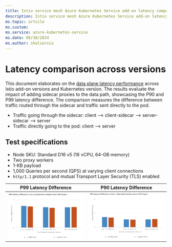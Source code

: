 ```yaml
---
title: Istio service mesh Azure Kubernetes Service add-on latency comparison
description: Istio service mesh Azure Kubernetes Service add-on latency compared across addon versions
ms.topic: article
ms.custom:
ms.service: azure-kubernetes-service
ms.date: 09/30/2024
ms.author: shalierxia
---
```


# Latency comparison across versions
This document elaborates on the [data plane latency performance](./istio-scale.md#data-plane-performance) across Istio add-on versions and Kubernetes version. The results evaluate the impact of adding sidecar proxies to the data path, showcasing the P90 and P99 latency difference. The comparison measures the difference between traffic routed through the sidecar and traffic sent directly to the pod.
- Traffic going through the sidecar: client --> client-sidecar --> server-sidecar --> server
- Traffic directly going to the pod: client --> server

## Test specifications
- Node SKU: Standard D16 v5 (16 vCPU, 64-GB memory)
- Two proxy workers
- 1-KB payload
- 1,000 Queries per second (QPS) at varying client connections
- `http/1.1` protocol and mutual Transport Layer Security (TLS) enabled

| P99 Latency Difference | P90 Latency Difference |
|:-------------------------:|:-------------------------:|
[ ![Diagram that compares P99 Latency Difference vs Istio \| Kubernetes Version across CNI Plugins.](./media/aks-istio-addon/latency-comparison/p99.png) ](./media/aks-istio-addon/latency-comparison/p99.png#lightbox) |  [ ![Diagram that compares P90 Latency Difference vs Istio \| Kubernetes Version across CNI Plugins.](./media/aks-istio-addon/latency-comparison/p90.png) ](./media/aks-istio-addon/latency-comparison/p90.png#lightbox)
